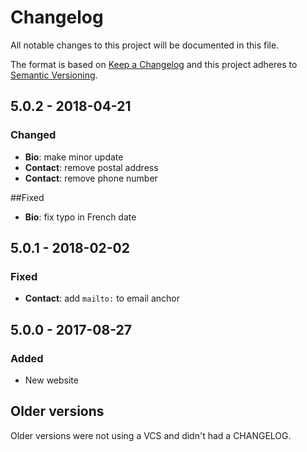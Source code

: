 # Changelog
All notable changes to this project will be documented in this file.

The format is based on [Keep a Changelog](http://keepachangelog.com/en/1.0.0/)
and this project adheres to [Semantic Versioning](http://semver.org/spec/v2.0.0.html).

## 5.0.2 - 2018-04-21
### Changed
- **Bio**: make minor update
- **Contact**: remove postal address
- **Contact**: remove phone number

##Fixed
- **Bio**: fix typo in French date

## 5.0.1 - 2018-02-02
### Fixed
- **Contact**: add `mailto:` to email anchor

## 5.0.0 - 2017-08-27
### Added
- New website

## Older versions
Older versions were not using a VCS and didn't had a CHANGELOG.